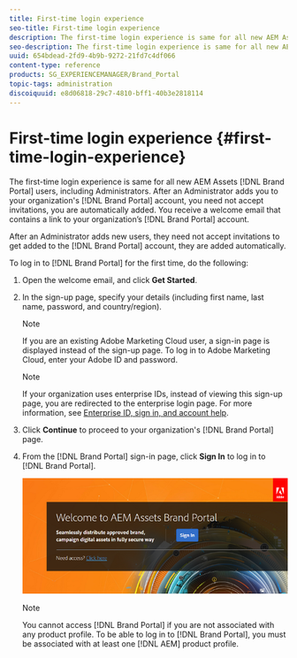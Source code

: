 ```yaml
---
title: First-time login experience
seo-title: First-time login experience
description: The first-time login experience is same for all new AEM Assets Brand Portal users, including Administrators. After an Administrator adds you to your organization's Brand Portal account, you need not accept invitations, you are automatically added. You receive a welcome email that contains a link to your organization’s Brand Portal account.
seo-description: The first-time login experience is same for all new AEM Assets Brand Portal users, including Administrators. After an Administrator adds you to your organization's Brand Portal account, you need not accept invitations, you are automatically added. You receive a welcome email that contains a link to your organization’s Brand Portal account.
uuid: 654bdead-2fd9-4b9b-9272-21fd7c4df066
content-type: reference
products: SG_EXPERIENCEMANAGER/Brand_Portal
topic-tags: administration
discoiquuid: e8d06818-29c7-4810-bff1-40b3e2818114
---
```


# First-time login experience {#first-time-login-experience}

The first-time login experience is same for all new AEM Assets [!DNL Brand Portal] users, including Administrators. After an Administrator adds you to your organization's [!DNL Brand Portal] account, you need not accept invitations, you are automatically added. You receive a welcome email that contains a link to your organization’s [!DNL Brand Portal] account.

After an Administrator adds new users, they need not accept invitations to get added to the [!DNL Brand Portal] account, they are added automatically.

To log in to [!DNL Brand Portal] for the first time, do the following:

1. Open the welcome email, and click **Get Started**.

2. In the sign-up page, specify your details (including first name, last name, password, and country/region).
   >[!NOTE]
   >
   >If you are an existing Adobe Marketing Cloud user, a sign-in page is displayed instead of the sign-up page. To log in to Adobe Marketing Cloud, enter your Adobe ID and password.

   >[!NOTE]
   >
   >If your organization uses enterprise IDs, instead of viewing this sign-up page, you are redirected to the enterprise login page. For more information, see [Enterprise ID, sign in, and account help](https://helpx.adobe.com/in/enterprise/kb/enterprise-id-faq.html).

3. Click **Continue** to proceed to your organization's [!DNL Brand Portal] page.
4. From the [!DNL Brand Portal] sign-in page, click **Sign In** to log in to [!DNL Brand Portal].

   ![[!DNL Brand Portal] Sign in page](assets/signin-onboarding.png)

   >[!NOTE]
   >
   >You cannot access [!DNL Brand Portal] if you are not associated with any product profile. To be able to log in to [!DNL Brand Portal], you must be associated with at least one [!DNL AEM] product profile.
